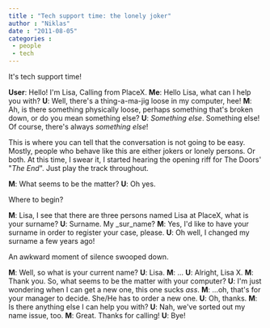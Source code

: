 ```yaml
---
title : "Tech support time: the lonely joker"
author : "Niklas"
date : "2011-08-05"
categories : 
 - people
 - tech
---
```


It's tech support time!

**User**: Hello! I'm Lisa, Calling from PlaceX. **Me**: Hello Lisa, what can I help you with? **U**: Well, there's a thing-a-ma-jig loose in my computer, hee! **M**: Ah, is there something physically loose, perhaps something that's broken down, or do you mean something else? **U**: _Something else_. Something else! Of course, there's always _something else_!

This is where you can tell that the conversation is not going to be easy. Mostly, people who behave like this are either jokers or lonely persons. Or both. At this time, I swear it, I started hearing the opening riff for The Doors' "_The End_". Just play the track throughout.

**M**: What seems to be the matter? **U**: Oh yes.

Where to begin?

**M**: Lisa, I see that there are three persons named Lisa at PlaceX, what is your surname? **U**: Surname. My _sur_name? **M**: Yes, I'd like to have your surname in order to register your case, please. **U**: Oh well, I changed my surname a few years ago!

An awkward moment of silence swooped down.

**M**: Well, so what is your current name? **U**: Lisa. **M**: ... **U**: Alright, Lisa X. **M**: Thank you. So, what seems to be the matter with your computer? **U**: I'm just wondering when I can get a new one, this one sucks _ass_. **M**: ...oh, that's for your manager to decide. She/He has to order a new one. **U**: Oh, thanks. **M**: Is there anything else I can help you with? **U**: Nah, we've sorted out my name issue, too. **M**: Great. Thanks for calling! **U**: Bye!
